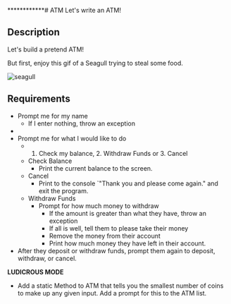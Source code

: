 ************# ATM
Let's write an ATM!

## Description

Let's build a pretend ATM!

But first, enjoy this gif of a Seagull trying to steal some food.

![seagull](http://www.comedycentral.co.uk/sites/default/files/styles/image-w-760-scale/public/cc_uk/galleries/large/2014/11/18/seagull-thief-fail.gif?itok=9ILXq0_4)

## Requirements

* Prompt me for my name
  * If I enter nothing, throw an exception
* 
* Prompt me for what I would like to do
  * 1. Check my balance, 2. Withdraw Funds or 3. Cancel
  * Check Balance
    * Print the current balance to the screen.
  * Cancel
    * Print to the console `"Thank you and please come again." and exit the program.
  * Withdraw Funds
    * Prompt for how much money to withdraw
      * If the amount is greater than what they have, throw an exception
      * If all is well, tell them to please take their money
      * Remove the money from their account
      * Print how much money they have left in their account.
* After they deposit or withdraw funds, prompt them again to deposit, withdraw, or cancel.

**LUDICROUS MODE**  
* Add a static Method to ATM that tells you the smallest number of coins to make up any given input. Add a prompt for this to the ATM list.
